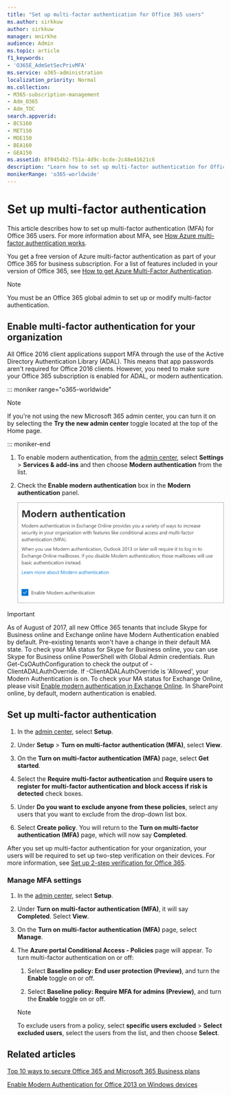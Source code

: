 ```yaml
---
title: "Set up multi-factor authentication for Office 365 users"
ms.author: sirkkuw
author: sirkkuw
manager: mnirkhe
audience: Admin
ms.topic: article
f1_keywords:
- 'O365E_AdmSetSecPrivMFA'
ms.service: o365-administration
localization_priority: Normal
ms.collection: 
- M365-subscription-management 
- Adm_O365
- Adm_TOC
search.appverid:
- BCS160
- MET150
- MOE150
- BEA160
- GEA150
ms.assetid: 8f0454b2-f51a-4d9c-bcde-2c48e41621c6
description: "Learn how to set up multi-factor authentication for Office 365 users and manage the user settings. "
monikerRange: 'o365-worldwide'
---
```


# Set up multi-factor authentication
  
This article describes how to set up multi-factor authentication (MFA) for Office 365 users. For more information about MFA, see [How Azure multi-factor authentication works](https://go.microsoft.com/fwlink/p/?LinkId=627437).
  
You get a free version of Azure multi-factor authentication as part of your Office 365 for business subscription. For a list of features included in your version of Office 365, see [How to get Azure Multi-Factor Authentication](https://docs.microsoft.com/en-us/azure/multi-factor-authentication/multi-factor-authentication-versions-plans).

> [!NOTE]
> You must be an Office 365 global admin to set up or modify multi-factor authentication.
  
## Enable multi-factor authentication for your organization

All Office 2016 client applications support MFA through the use of the Active Directory Authentication Library (ADAL). This means that app passwords aren't required for Office 2016 clients. However, you need to make sure your Office 365 subscription is enabled for ADAL, or modern authentication.

::: moniker range="o365-worldwide"

> [!NOTE]
> If you're not using the new Microsoft 365 admin center, you can turn it on by selecting the **Try the new admin center** toggle located at the top of the Home page.

::: moniker-end

1. To enable modern authentication, from the [admin center](https://go.microsoft.com/fwlink/p/?linkid=834822), select **Settings** \> **Services & add-ins** and then choose **Modern authentication** from the list.

2. Check the **Enable modern authentication** box in the **Modern authentication** panel. 

    ![Modern authentication panel with enable checkbox checked.](../media/enablemodernauth.png)
    
> [!IMPORTANT]
> As of August of 2017, all new Office 365 tenants that include Skype for Business online and Exchange online have Modern Authentication enabled by default. Pre-existing tenants won't have a change in their default MA state. To check your MA status for Skype for Business online, you can use Skype for Business online PowerShell with Global Admin credentials. Run Get-CsOAuthConfiguration to check the output of -ClientADALAuthOverride. If -ClientADALAuthOverride is 'Allowed', your Modern Authentication is on.
To check your MA status for Exchange Online, please visit [Enable modern authentication in Exchange Online](https://docs.microsoft.com/exchange/clients-and-mobile-in-exchange-online/enable-or-disable-modern-authentication-in-exchange-online).
In SharePoint online, by default, modern authentication is enabled.


## Set up multi-factor authentication

1. In the [admin center](https://go.microsoft.com/fwlink/p/?linkid=834822), select **Setup**.

2. Under **Setup** > **Turn on multi-factor authentication (MFA)**, select **View**. 

3. On the **Turn on multi-factor authentication (MFA)** page, select **Get started**.

4. Select the **Require multi-factor authentication** and **Require users to register for multi-factor authentication and block access if risk is detected** check boxes.

5. Under **Do you want to exclude anyone from these policies**, select any users that you want to exclude from the drop-down list box.

6. Select **Create policy**. You will return to the **Turn on multi-factor authentication (MFA)** page, which will now say **Completed**. 

After you set up multi-factor authentication for your organization, your users will be required to set up two-step verification on their devices. For more information, see [Set up 2-step verification for Office 365](https://support.office.com/article/ace1d096-61e5-449b-a875-58eb3d74de14).

### Manage MFA settings 

1. In the [admin center](https://go.microsoft.com/fwlink/p/?linkid=834822), select **Setup**.

2. Under **Turn on multi-factor authentication (MFA)**, it will say **Completed**. Select **View**.

3. On the **Turn on multi-factor authentication (MFA)** page, select **Manage**.

4. The **Azure portal Conditional Access - Policies** page will appear. To turn multi-factor authentication on or off:

    1. Select **Baseline policy: End user protection (Preview)**, and turn the **Enable** toggle on or off.

    2. Select **Baseline policy: Require MFA for admins (Preview)**, and turn the **Enable** toggle on or off.

    > [!NOTE]
    > To exclude users from a policy, select **specific users excluded** > **Select excluded users**, select the users from the list, and then choose **Select**.

## Related articles

[Top 10 ways to secure Office 365 and Microsoft 365 Business plans](secure-your-business-data.md)

[Enable Modern Authentication for Office 2013 on Windows devices](enable-modern-authentication.md)
